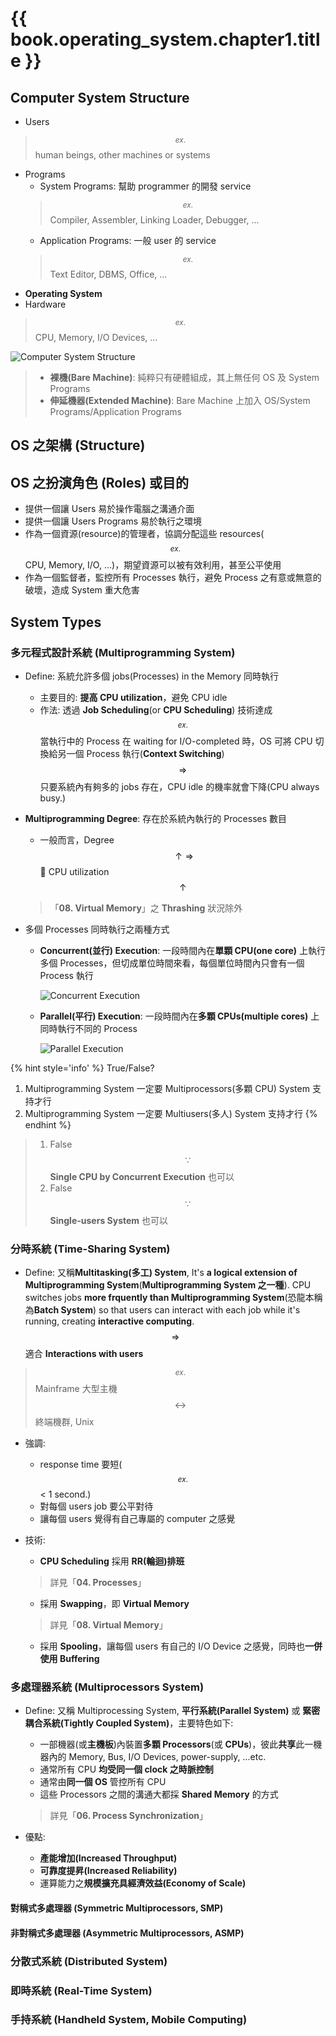 # {{ book.operating_system.chapter1.title }}
<!-- toc -->

## Computer System Structure
- Users
> $$ ^{ex.} $$ human beings, other machines or systems
- Programs
  - System Programs: 幫助 programmer 的開發 service
  > $$ ^{ex.} $$ Compiler, Assembler, Linking Loader, Debugger, ...
  - Application Programs: 一般 user 的 service
  > $$ ^{ex.} $$ Text Editor, DBMS, Office, ...
- **Operating System**
- Hardware
> $$ ^{ex.} $$ CPU, Memory, I/O Devices, ...

![Computer System Structure](../images/OperatingSystem/Chapter01/computer_system_structure.jpg "Computer System Structure")

> - **裸機(Bare Machine)**: 純粹只有硬體組成，其上無任何 OS 及 System Programs
> - **伸延機器(Extended Machine)**: Bare Machine 上加入 OS/System Programs/Application Programs

## OS 之架構 (Structure)

## OS 之扮演角色 (Roles) 或目的
- 提供一個讓 Users 易於操作電腦之溝通介面
- 提供一個讓 Users Programs 易於執行之環境
- 作為一個資源(resource)的管理者，協調分配這些 resources($$ ^{ex.} $$ CPU, Memory, I/O, ...)，期望資源可以被有效利用，甚至公平使用
- 作為一個監督者，監控所有 Processes 執行，避免 Process 之有意或無意的破壞，造成 System 重大危害

## System Types

### 多元程式設計系統 (Multiprogramming System)
- Define: 系統允許多個 jobs(Processes) in the Memory 同時執行
  - 主要目的: **提高 CPU utilization**，避免 CPU idle
  - 作法: 透過 **Job Scheduling**(or **CPU Scheduling**) 技術達成  
    $$ ^{ex.} $$ 當執行中的 Process 在 waiting for I/O-completed 時，OS 可將 CPU 切換給另一個 Process 執行(**Context Switching**) $$ \Rightarrow $$ 只要系統內有夠多的 jobs 存在，CPU idle 的機率就會下降(CPU always busy.)
- **Multiprogramming Degree**: 存在於系統內執行的 Processes 數目  
  - 一般而言，Degree $$ \uparrow \Rightarrow $$ CPU utilization $$ \uparrow $$
  > 「**08. Virtual Memory**」之 **Thrashing** 狀況除外

- 多個 Processes 同時執行之兩種方式
  - **Concurrent(並行) Execution**: 一段時間內在**單顆 CPU(one core)** 上執行多個 Processes，但切成單位時間來看，每個單位時間內只會有一個 Process 執行

    ![Concurrent Execution](../images/OperatingSystem/Chapter01/concurrent_execution.jpg "Concurrent Execution")

  - **Parallel(平行) Execution**: 一段時間內在**多顆 CPUs(multiple cores)** 上同時執行不同的 Process

    ![Parallel Execution](../images/OperatingSystem/Chapter01/parallel_execution.jpg "Parallel Execution")

{% hint style='info' %}
True/False?
1.  Multiprogramming System 一定要 Multiprocessors(多顆 CPU) System 支持才行
2.  Multiprogramming System 一定要 Multiusers(多人) System 支持才行
{% endhint %}
> 1. False $$ \because $$ **Single CPU by Concurrent Execution** 也可以
> 2. False $$ \because $$ **Single-users System** 也可以

### 分時系統 (Time-Sharing System)
- Define: 又稱**Multitasking(多工) System**, It's **a logical extension of Multiprogramming System**(**Multiprogramming System 之一種**). CPU switches jobs **more frquently than Multiprogramming System**(恐龍本稱為**Batch System**) so that users can interact with each job while it's running, creating **interactive computing**. $$ \Rightarrow $$ 適合 **Interactions with users**
> $$ ^{ex.} $$ Mainframe 大型主機 $$ \leftrightarrow $$ 終端機群, Unix

- 強調:
  - response time 要短($$ ^{ex.} $$ < 1 second.)
  - 對每個 users job 要公平對待
  - 讓每個 users 覺得有自己專屬的 computer 之感覺

- 技術:
  - **CPU Scheduling** 採用 **RR(輪迴)排班**
  > 詳見「**04. Processes**」

  - 採用 **Swapping**，即 **Virtual Memory**
  > 詳見「**08. Virtual Memory**」

  - 採用 **Spooling**，讓每個 users 有自己的 I/O Device 之感覺，同時也**一併使用 Buffering**

### 多處理器系統 (Multiprocessors System)
- Define: 又稱 Multiprocessing System, **平行系統(Parallel System)** 或 **緊密耦合系統(Tightly Coupled System)**，主要特色如下:
  - 一部機器(或**主機板**)內裝置**多顆 Processors**(或 **CPUs**)，彼此**共享**此一機器內的 Memory, Bus, I/O Devices, power-supply, ...etc.
  - 通常所有 CPU **均受同一個 clock 之時脈控制**
  - 通常由**同一個 OS** 管控所有 CPU
  - 這些 Processors 之間的溝通大都採 **Shared Memory** 的方式
  > 詳見「**06. Process Synchronization**」

- 優點:
  - **產能增加(Increased Throughput)**
  - **可靠度提昇(Increased Reliability)**
  - 運算能力之**規模擴充具經濟效益(Economy of Scale)**

#### 對稱式多處理器 (Symmetric Multiprocessors, SMP)

#### 非對稱式多處理器 (Asymmetric Multiprocessors, ASMP)

### 分散式系統 (Distributed System)

### 即時系統 (Real-Time System)

### 手持系統 (Handheld System, Mobile Computing)
